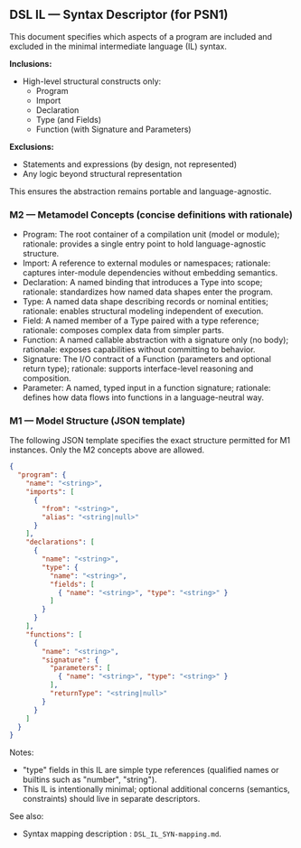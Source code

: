 ## DSL IL — Syntax Descriptor (for PSN1)

This document specifies which aspects of a program are included and excluded in the minimal intermediate language (IL) syntax.

**Inclusions:**  
- High-level structural constructs only:  
  - Program  
  - Import  
  - Declaration  
  - Type (and Fields)  
  - Function (with Signature and Parameters)  

**Exclusions:**  
- Statements and expressions (by design, not represented)  
- Any logic beyond structural representation  

This ensures the abstraction remains portable and language-agnostic.

### M2 — Metamodel Concepts (concise definitions with rationale)

- Program: The root container of a compilation unit (model or module); rationale: provides a single entry point to hold language-agnostic structure.
- Import: A reference to external modules or namespaces; rationale: captures inter-module dependencies without embedding semantics.
- Declaration: A named binding that introduces a Type into scope; rationale: standardizes how named data shapes enter the program.
- Type: A named data shape describing records or nominal entities; rationale: enables structural modeling independent of execution.
- Field: A named member of a Type paired with a type reference; rationale: composes complex data from simpler parts.
- Function: A named callable abstraction with a signature only (no body); rationale: exposes capabilities without committing to behavior.
- Signature: The I/O contract of a Function (parameters and optional return type); rationale: supports interface-level reasoning and composition.
- Parameter: A named, typed input in a function signature; rationale: defines how data flows into functions in a language-neutral way.

### M1 — Model Structure (JSON template)

The following JSON template specifies the exact structure permitted for M1 instances. Only the M2 concepts above are allowed.

```json
{
  "program": {
    "name": "<string>",
    "imports": [
      {
        "from": "<string>",
        "alias": "<string|null>"
      }
    ],
    "declarations": [
      {
        "name": "<string>",
        "type": {
          "name": "<string>",
          "fields": [
            { "name": "<string>", "type": "<string>" }
          ]
        }
      }
    ],
    "functions": [
      {
        "name": "<string>",
        "signature": {
          "parameters": [
            { "name": "<string>", "type": "<string>" }
          ],
          "returnType": "<string|null>"
        }
      }
    ]
  }
}
```

Notes:
- "type" fields in this IL are simple type references (qualified names or builtins such as "number", "string").
- This IL is intentionally minimal; optional additional concerns (semantics, constraints) should live in separate descriptors.

See also:
- Syntax mapping description : `DSL_IL_SYN-mapping.md`.
